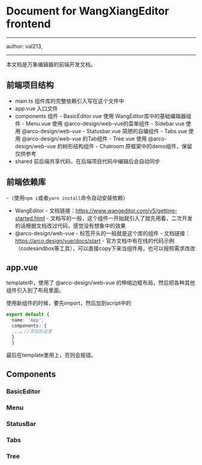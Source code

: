 # Document for WangXiangEditor frontend
---
author: 
        val213,

---
本文档是万象编辑器的前端开发文档。
## 前端项目结构
- main.ts 组件库的完整依赖引入写在这个文件中
- app.vue 入口文件
- components 组件
        - BasicEditor.vue 使用 WangEditor库中的基础编辑器组件
        - Menu.vue 使用 @arco-design/web-vue的菜单组件
        - Sidebar.vue 使用 @arco-design/web-vue 
        - Statusbar.vue 简陋的自编组件
        - Tabs.vue 使用 @arco-design/web-vue 的Tab组件
        - Tree.vue 使用 @arco-design/web-vue 的树形结构组件
        - Chatroom 原框架中的demo组件，保留仅供参考
- shared 前后端共享代码，在后端项目代码中编辑后会自动同步        
## 前端依赖库
-（使用`npm i`或者`yarn install`命令自动安装依赖）
- WangEditor 
        - 文档链接：https://www.wangeditor.com/v5/getting-started.html
        - 文档写的一般，这个组件一开始就引入了就先用着，二次开发的话根据文档改过代码，感觉没有想象中的效果
- @arco-design/web-vue 
        - 标签<a-xxx>开头的一般就是这个库的组件
        - 文档链接：https://arco.design/vue/docs/start
        - 官方文档中有在线的代码示例（codesandbox等工具），可以直接copy下来当组件用，也可以按照需求改改
## app.vue
template中，使用了 @arco-design/web-vue 的伸缩边框布局，然后把各种其他组件引入到了布局里面。

使用新组件的时候，要先import，然后加到script中的
```ts
export default {
  name: 'App',
  components: {
  ...，//添加在这里
  }
  }
```
最后在template里用上，否则会报错。
## Components
### BasicEditor
### Menu
### StatusBar
### Tabs
### Tree